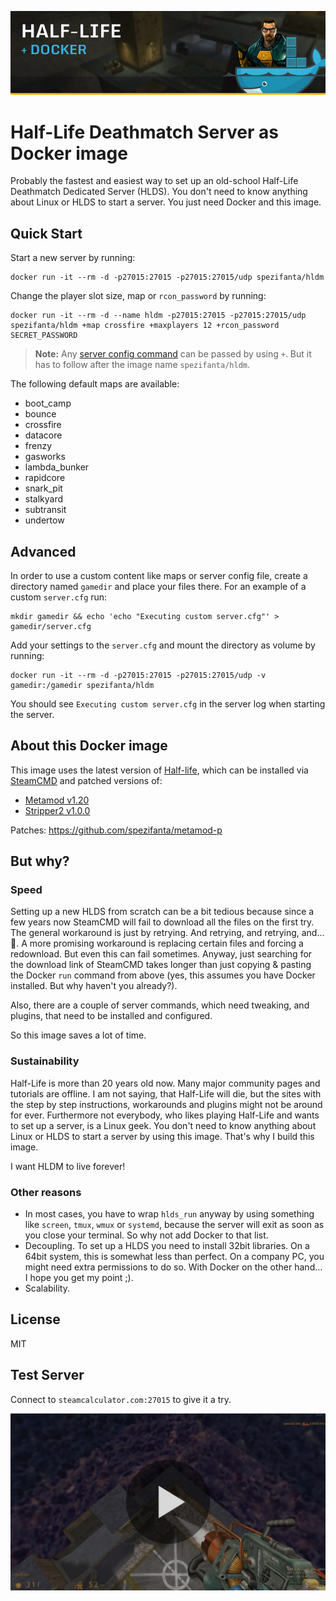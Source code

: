 
![Half-Life](/media/banner.jpg)

# Half-Life Deathmatch Server as Docker image

Probably the fastest and easiest way to set up an old-school Half-Life Deathmatch Dedicated Server (HLDS).
You don't need to know anything about Linux or HLDS to start a server. You just need Docker and this image.

## Quick Start

Start a new server by running:
```
docker run -it --rm -d -p27015:27015 -p27015:27015/udp spezifanta/hldm
```

Change the player slot size, map or `rcon_password` by running:
```
docker run -it --rm -d --name hldm -p27015:27015 -p27015:27015/udp spezifanta/hldm +map crossfire +maxplayers 12 +rcon_password SECRET_PASSWORD
```

> **Note:** Any [server config command](http://sr-team.clan.su/K_stat/hlcommandsfull.html) can be passed by using `+`. But it has to follow after the image name `spezifanta/hldm`.


The following default maps are available:
 - boot_camp
 - bounce
 - crossfire
 - datacore
 - frenzy
 - gasworks
 - lambda_bunker
 - rapidcore
 - snark_pit
 - stalkyard
 - subtransit
 - undertow


## Advanced

In order to use a custom content like maps or server config file, create a directory named `gamedir` and place your files there.
For an example of a custom `server.cfg` run:

```
mkdir gamedir && echo 'echo "Executing custom server.cfg"' > gamedir/server.cfg
```

Add your settings to the `server.cfg` and mount the directory as volume by running:

```
docker run -it --rm -d -p27015:27015 -p27015:27015/udp -v gamedir:/gamedir spezifanta/hldm
```

You should see `Executing custom server.cfg` in the server log when starting the server.


## About this Docker image

This image uses the latest version of [Half-life](https://store.steampowered.com/app/70/HalfLife), which can be installed via [SteamCMD](https://developer.valvesoftware.com/wiki/SteamCMD)
and patched versions of:

 - [Metamod v1.20](http://metamod.org/)
 - [Stripper2 v1.0.0](http://hpb-bot.bots-united.com/stripper2.html)

 Patches: https://github.com/spezifanta/metamod-p


## But why?

### Speed

Setting up a new HLDS from scratch can be a bit tedious because since a few years now SteamCMD will fail to download all the files on the first try.
The general workaround is just by retrying. And retrying, and retrying, and... :gun:. A more promising workaround is replacing certain files and forcing a redownload. But even this can fail sometimes.
Anyway, just searching for the download link of SteamCMD takes longer than just copying & pasting the Docker `run` command from above (yes, this assumes you have Docker installed. But why haven't you already?).

Also, there are a couple of server commands, which need tweaking, and plugins, that need to be installed and configured.


So this image saves a lot of time.


### Sustainability

Half-Life is more than 20 years old now. Many major community pages and tutorials are offline. I am not saying, that Half-Life will die, but the sites with the step by step instructions, workarounds and plugins might not be around for ever.
Furthermore not everybody, who likes playing Half-Life and wants to set up a server, is a Linux geek. You don't need to know anything about Linux or HLDS to start a server by using this image.
That's why I build this image.

I want HLDM to live forever!


### Other reasons

- In most cases, you have to wrap `hlds_run` anyway by using something like `screen`, `tmux`, `wmux` or `systemd`, because the server will exit as soon as you close your terminal. So why not add Docker to that list.
- Decoupling. To set up a HLDS you need to install 32bit libraries. On a 64bit system, this is somewhat less than perfect. On a company PC, you might need extra permissions to do so. With Docker on the other hand... I hope you get my point ;).
- Scalability.


## License

MIT

## Test Server

Connect to `steamcalculator.com:27015` to give it a try.

<a href="https://www.youtube.com/watch?v=y15dfBZSx9Q" target="_blank">
<img src="/media/github-video.jpg" alt="HLDM Docker"/>
</a>
